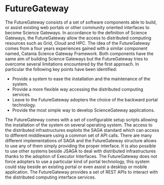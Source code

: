 # FutureGateway

The FutureGateway consists of a set of software components able to build, or assist existing web portals or other community oriented interfaces to become Science Gateways. In accordance to the definition of Science Gateways, the FutureGateway allow the access to distributed computing resources such as Grid, Cloud and HPC.
The idea of the FutureGateway comes from a four years experiences gained with a similar component named, Catania Science Gateway Framework. Both components have the same aim of building Science Gateways but the FutureGateway tries to overcome several limitations encountered by the first approach. In particular the following key points have been identified:
* Provide a system to ease the installation and the maintenance of the system.
* Provide a more flexible way accessing the distributed computing services.
* Leave to the FutureGateway adopters the choice of the backward portal technology.
* Provide the most simple way to develop ScienceGateway applications.


The FutureGateway comes with a set of configurable setup scripts allowing the installation of the system on several operating system. The access to the distributed infrastructures exploits the SAGA standard which can access to different middleware using a common set of API calls. There are many different implementations of SAGA and the FutureGateway structure allows to use any of them simply providing the proper interface. It is also possible to use other systems beside JSAGA to deal with distributed infrastructures thanks to the adoption of Executor Interfaces.
The FutureGateway does not force adopters to use a particular kind of portal technology, this system could stay beside an existing portal or even assist a desktop or mobile application.
The FutureGateway provides a set of REST APIs to interact with the distributed computing interface services.


